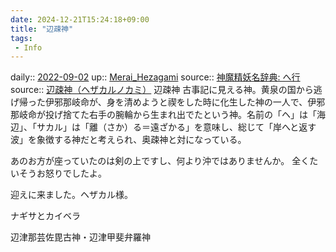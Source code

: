 ```yaml
---
date: 2024-12-21T15:24:18+09:00
title: "辺疎神"
tags:
 - Info
---
```


daily:: [2022-09-02](Daily_Note/2022-09-02.md)
up:: [Merai_Hezagami](../Bar/Novel/Nacaria/Merai_Hezagami.md)
source:: [神魔精妖名辞典: へ行](https://shimma.info/j50/he/#hezakaru)
source:: [辺疎神（ヘザカルノカミ）](https://nihonsinwa.com/page/1983.html)
辺疎神
古事記に見える神。黄泉の国から逃げ帰った伊邪那岐命が、身を清めようと禊をした時に化生した神の一人で、伊邪那岐命が投げ捨てた右手の腕輪から生まれ出でたという神。名前の「ヘ」は「海辺」、「サカル」は「離（さか）る＝遠ざかる」を意味し、総じて「岸へと返す波」を象徴する神だと考えられ、奥疎神と対になっている。

あのお方が座っていたのは剣の上ですし、何より沖ではありませんか。
全くたいそうお怒りでしたよ。

迎えに来ました。ヘザカル様。

ナギサとカイベラ

辺津那芸佐毘古神・辺津甲斐弁羅神